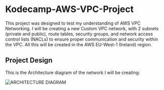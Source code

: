 # Kodecamp-AWS-VPC-Project
This project was designed to test my understanding of AWS VPC Networking. I will be creating a new Custom VPC network, with 2 subnets (private and public), route tables, security groups, and network access control lists (NACLs) to ensure proper communication and security within the VPC. All this will be created in the AWS EU-West-1 (Ireland) region.

## Project Design 

This is the Architecture diagram of the network I will be creating: 

![ARCHITECTURE DIAGRAM]() 



